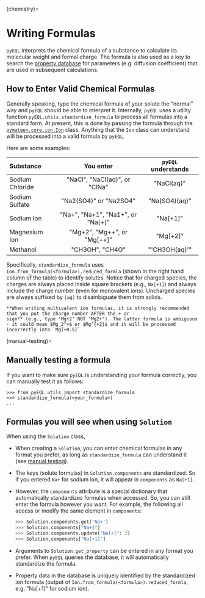(chemistry)=

# Writing Formulas

`pyEQL` interprets the chemical formula of a substance to calculate its molecular
weight and formal charge. The formula is also used as a key to search the
[property database](database.md) for parameters (e.g. diffusion coefficient) that are
used in subsequent calculations.

## How to Enter Valid Chemical Formulas

Generally speaking, type the chemical formula of your solute the "normal" way
and `pyEQL` should be able to interpret it. Internally, `pyEQL` uses a utility function `pyEQL.utils.standardize_formula`
to process all formulas into a standard form. At present, this is done by passing the formula through the
[`pymatgen.core.ion.Ion`](https://pymatgen.org/pymatgen.core.html#pymatgen.core.ion.Ion) class. Anything that the `Ion`
class can understand will be processed into a valid formula by `pyEQL`.

Here are some examples:

| Substance       |             You enter             | `pyEQL` understands |
| :-------------- | :-------------------------------: | :-----------------: |
| Sodium Chloride |   "NaCl", "NaCl(aq)", or "ClNa"   |     "NaCl(aq)"      |
| Sodium Sulfate  |      "Na2(SO4)" or "Na2SO4"       |    "Na(SO4)(aq)"    |
| Sodium Ion      | "Na+", "Na+1", "Na1+", or "Na[+]" |      "Na[+1]"       |
| Magnesium Ion   |    "Mg+2", "Mg++", or "Mg[++]"    |      "Mg[+2]"       |
| Methanol        |          "CH3OH", "CH4O"          |    "'CH3OH(aq)'"    |

Specifically, `standardize_formula` uses `Ion.from_formula(<formula>).reduced_formla` (shown in the right hand column
of the table) to identify solutes. Notice that for charged species, the charges are always placed inside square brackets
(e.g., `Na[+1]`) and always include the charge number (even for monovalent ions). Uncharged species are always suffixed
by `(aq)` to disambiguate them from solids.

```{important}
**When writing multivalent ion formulas, it is strongly recommended that you put the charge number AFTER the + or -
sign** (e.g., type "Mg+2" NOT "Mg2+"). The latter formula is ambiguous - it could mean $Mg_2^+$ or $Mg^{+2}$ and it will be processed incorrectly into `Mg[+0.5]`
```

(manual-testing)=

## Manually testing a formula

If you want to make sure `pyEQL` is understanding your formula correctly, you can manually test it as follows:

```
>>> from pyEQL.utils import standardize_formula
>>> standardize_formula(<your_formula>)
...
```

## Formulas you will see when using `Solution`

When using the `Solution` class,

- When creating a `Solution`, you can enter chemical formulas in any format you prefer, as long as `standardize_formula` can understand it (see [manual testing](#manually-testing-a-formula)).
- The keys (solute formulas) in `Solution.components` are standardized. So if you entered `Na+` for sodium ion, it will appear in `components` as `Na[+1]`.
- However, the `components` attribute is a special dictionary that automatically standardizes formulas when accessed. So, you can still enter the formula
  however you want. For example, the following all access or modify the same element in `components`:

  ```python
  >>> Solution.components.get('Na+')
  >>> Solution.components["Na+1"]
  >>> Solution.components.update("Na[+]": 2)
  >>> Solution.components["Na[+1]"]
  ```

- Arguments to `Solution.get_property` can be entered in any format you prefer. When `pyEQL` queries the database, it will automatically standardize the formula.
- Property data in the database is uniquely identified by the standardized ion formula (output of `Ion.from_formula(<formula>).reduced_formla`, e.g. "Na[+1]" for sodium ion).
